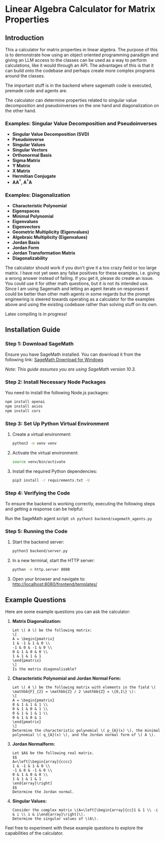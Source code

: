 # Linear Algebra Calculator for Matrix Properties

## Introduction

This a calculator for matrix properties in linear algebra. The purpose of this is to demonstrate how using an object oriented programming paradigm and giving an LLM access to the classes can be used as a way to perform calculations, like it would through an API. The advantages of this is that it can build onto the codebase and perhaps create more complex programs around the classes.

The important stuff is in the backend where sagemath code is executed, premade code and agents are.

The calculator can determine properties related to singular value decomposition and pseudoinverses on the one hand and diagonalization on the other hand.
### Examples: Singular Value Decomposition and Pseudoinverses

- **Singular Value Decomposition (SVD)**
- **Pseudoinverse**
- **Singular Values**
- **Singular Vectors**
- **Orthonormal Basis**
- **Sigma Matrix**
- **Y Matrix**
- **X Matrix**
- **Hermitian Conjugate**
- **AA<sup>†</sup>, A<sup>†</sup>A**

### Examples: Diagonalization

- **Characteristic Polynomial**
- **Eigenspaces**
- **Minimal Polynomial**
- **Eigenvalues**
- **Eigenvectors**
- **Geometric Multiplicity (Eigenvalues)**
- **Algebraic Multiplicity (Eigenvalues)**
- **Jordan Basis**
- **Jordan Form**
- **Jordan Transformation Matrix**
- **Diagonalizability**

The calculator should work if you don't give it a too crazy field or too large matrix. I have not yet seen any false positives for these examples, i.e. giving a wrong answer instead of failing. If you get it, please do create an issue. You could use it for other math questions, but it is not its intended use. Since I am using Sagemath and letting an agent iterate on responses it could be better than other math agents in some regards but the prompt engineering is steered towards operating as a calculator for the examples above and using the existing codebase rather than solving stuff on its own.

Latex compiling is in progress!

## Installation Guide

### Step 1: Download SageMath

Ensure you have SageMath installed. You can download it from the following link:
[SageMath Download for Windows](https://www.sagemath.org/download-windows.html)

*Note: This guide assumes you are using SageMath version 10.3.*

### Step 2: Install Necessary Node Packages

You need to install the following Node.js packages:
```sh
npm install openai
npm install axios
npm install cors
```

### Step 3: Set Up Python Virtual Environment

1. Create a virtual environment:
    ```sh
    python3 -m venv venv
    ```

2. Activate the virtual environment:
    ```sh
    source venv/bin/activate
    ```

3. Install the required Python dependencies:
    ```sh
    pip3 install -r requirements.txt -U
    ```


### Step 4: Verifying the Code

To ensure the backend is working correctly, executing the following steps and getting a response can be helpful:

Run the SageMath agent script:
    ```sh
    python3 backend/sagemath_agents.py
    ```


### Step 5: Running the Code

1. Start the backend server:
    ```sh
    python3 backend/server.py
    ```

2. In a new terminal, start the HTTP server:
    ```sh
    python -m http.server 8080
    ```

3. Open your browser and navigate to:
    [http://localhost:8080/frontend/templates/](http://localhost:8080/frontend/templates/)


## Example Questions

Here are some example questions you can ask the calculator:

1. **Matrix Diagonalization:**
    ```plaintext
    Let \( A \) be the following matrix:
    \[
    A = \begin{pmatrix}
    1 & -1 & 1 & 0 \\
    -1 & 0 & -1 & 0 \\
    0 & 1 & 0 & 0 \\
    1 & 1 & 1 & 1
    \end{pmatrix}
    \]
    Is the matrix diagonalisable?
    ```

2. **Characteristic Polynomial and Jordan Normal Form:**
    ```plaintext
    Let \( A \) be the following matrix with elements in the field \( \mathbb{F}_{2} = \mathbb{Z} / 2 \mathbb{Z} = \{0,1\} \):
    \[
    A = \begin{pmatrix}
    0 & 1 & 1 & 1 \\
    0 & 1 & 0 & 1 \\
    0 & 1 & 1 & 1 \\
    0 & 1 & 0 & 1
    \end{pmatrix}
    \]
    Determine the characteristic polynomial \( p_{A}(x) \), the minimal polynomial \( q_{A}(x) \), and the Jordan normal form of \( A \).
    ```

3. **Jordan Normalform:**
    ```plaintext
    Let $A$ be the following real matrix.
    $$
    A=\left[\begin{array}{cccc}
    1 & -1 & 1 & 0 \\
    -1 & 0 & -1 & 0 \\
    0 & 1 & 0 & 0 \\
    1 & 1 & 1 & 1
    \end{array}\right]
    $$
    Determine the Jordan normal.
    ```

4. **Singular Values:**
    ```plaintext
    Consider the complex matrix \(A=\left[\begin{array}{cc}1 & 1 \\ -i & i \\ i & i\end{array}\right]\).
    Determine the singular values of \(A\).
    ```

Feel free to experiment with these example questions to explore the capabilities of the calculator.
